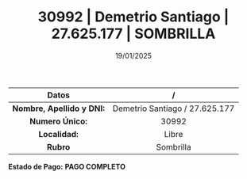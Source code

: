 ﻿---
title: 30992 | Demetrio Santiago | 27.625.177 | SOMBRILLA
date: 19/01/2025
draft: false
tags: ['libre', 'titular', 'sombrilla']
---

|          **Datos**          |  /  |
|:---------------------------:|:---:|
| **Nombre, Apellido y DNI:** | Demetrio Santiago / 27.625.177 |
|      **Numero Único:**      | 30992 |
|        **Localidad:**       | Libre |
|          **Rubro**          | Sombrilla |

**Estado de Pago:** **PAGO COMPLETO**
